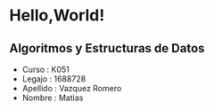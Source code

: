 # Hello,World!

## Algoritmos y Estructuras de Datos 

* Curso : K051 
* Legajo : 1688728 
* Apellido : Vazquez Romero 
* Nombre : Matias
